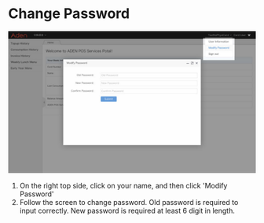 # Change Password

![](/assets/changepwd.jpg)

1. On the right top side, click on your name, and then click 'Modify Password'
2. Follow the screen to change password. Old password is required to input correctly. New password is required at least 6 digit in length.



